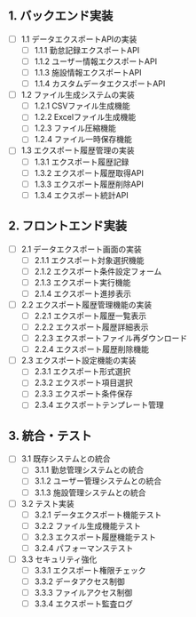 ## 1. バックエンド実装

- [ ] 1.1 データエクスポートAPIの実装
  - [ ] 1.1.1 勤怠記録エクスポートAPI
  - [ ] 1.1.2 ユーザー情報エクスポートAPI
  - [ ] 1.1.3 施設情報エクスポートAPI
  - [ ] 1.1.4 カスタムデータエクスポートAPI
- [ ] 1.2 ファイル生成システムの実装
  - [ ] 1.2.1 CSVファイル生成機能
  - [ ] 1.2.2 Excelファイル生成機能
  - [ ] 1.2.3 ファイル圧縮機能
  - [ ] 1.2.4 ファイル一時保存機能
- [ ] 1.3 エクスポート履歴管理の実装
  - [ ] 1.3.1 エクスポート履歴記録
  - [ ] 1.3.2 エクスポート履歴取得API
  - [ ] 1.3.3 エクスポート履歴削除API
  - [ ] 1.3.4 エクスポート統計API

## 2. フロントエンド実装

- [ ] 2.1 データエクスポート画面の実装
  - [ ] 2.1.1 エクスポート対象選択機能
  - [ ] 2.1.2 エクスポート条件設定フォーム
  - [ ] 2.1.3 エクスポート実行機能
  - [ ] 2.1.4 エクスポート進捗表示
- [ ] 2.2 エクスポート履歴管理機能の実装
  - [ ] 2.2.1 エクスポート履歴一覧表示
  - [ ] 2.2.2 エクスポート履歴詳細表示
  - [ ] 2.2.3 エクスポートファイル再ダウンロード
  - [ ] 2.2.4 エクスポート履歴削除機能
- [ ] 2.3 エクスポート設定機能の実装
  - [ ] 2.3.1 エクスポート形式選択
  - [ ] 2.3.2 エクスポート項目選択
  - [ ] 2.3.3 エクスポート条件保存
  - [ ] 2.3.4 エクスポートテンプレート管理

## 3. 統合・テスト

- [ ] 3.1 既存システムとの統合
  - [ ] 3.1.1 勤怠管理システムとの統合
  - [ ] 3.1.2 ユーザー管理システムとの統合
  - [ ] 3.1.3 施設管理システムとの統合
- [ ] 3.2 テスト実装
  - [ ] 3.2.1 データエクスポート機能テスト
  - [ ] 3.2.2 ファイル生成機能テスト
  - [ ] 3.2.3 エクスポート履歴機能テスト
  - [ ] 3.2.4 パフォーマンステスト
- [ ] 3.3 セキュリティ強化
  - [ ] 3.3.1 エクスポート権限チェック
  - [ ] 3.3.2 データアクセス制御
  - [ ] 3.3.3 ファイルアクセス制御
  - [ ] 3.3.4 エクスポート監査ログ
